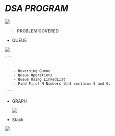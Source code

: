 # _DSA PROGRAM_
![](https://d1jnx9ba8s6j9r.cloudfront.net/blog/wp-content/uploads/2017/05/Selenium-blog-1.gif)


 > __PROBLEM COVERED__

  * QUEUE
  
  

   ![](https://miro.medium.com/max/2000/1*KEs1ByQTLIuRmWaFCdAF6Q.gif)
   
  
  
  
    ```
     
     
        - Reversing Queue
        - Queue Operations 
        - Queue Using LinkedList
        - Find First N Numbers that contains 5 and 6.
    
    ```


  * GRAPH 
  
  
    ![](https://i.pinimg.com/originals/6a/e6/de/6ae6debded140059005af325ff032117.gif)
    
    
  * Stack
  
  
   ![](https://miro.medium.com/max/2334/1*aIB9uIpH-dXob4wWZqm6Fw.gif)
